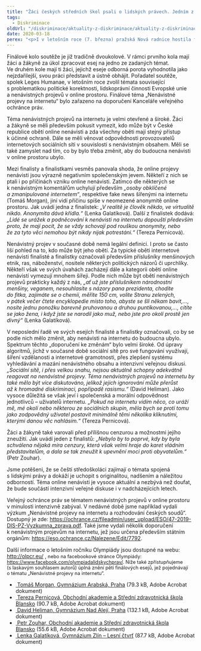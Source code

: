 ```yaml
---
title: "Žáci českých středních škol psali o lidských právech. Jedním z témat byly i online projevy nenávisti"
tags:
  - Diskriminace
oldUrl: "/diskriminace/aktuality-z-diskriminace/aktuality-z-diskriminace-2020/zaci-ceskych-strednich-skol-psali-o-lidskych-pravech-jednim-z-temat-byly-i-online-projev/"
date: 2020-03-18
perex: "<p>I v letošním roce (7. března) pražská Nová radnice hostila finálové kolo prestižní Olympiády lidských práv. V rámci osmého ročníku soutěže se utkalo 42 žáků a žákyň středních škol z celé České republiky. Záštitu této soutěži pro letošní rok udělili například Evropský parlament, Hlavní město Praha, Organizace Sinopsis nebo veřejný ochránce práv. </p>"
---
```


<!-- imported from the old website -->

<p>Finálové kolo soutěže je již tradičně dvoukolové. V rámci prvního kola mají žáci a žákyně za úkol zpracovat esej na jedno ze zadaných témat. Ve druhém kole mají ti žáci, jejichž eseje odborná porota vyhodnotila jako nejzdařilejší, svou práci představit a ústně obhájit. Pořadatel soutěže, spolek Leges Humanae, v letošním roce zvolil témata související s problematikou politické korektnosti, lidskoprávní činnosti Evropské unie a nenávistných projevů v online prostoru. Finálové téma „Nenávistné projevy na internetu“ bylo zařazeno na doporučení Kanceláře veřejného ochránce práv. </p> <p>Téma nenávistných projevů na internetu je velmi otevřené a široké. Žáci a žákyně se měli především pokusit vymezit, kdo může být v České republice obětí online nenávisti a zda všechny oběti mají stejný přístup k účinné ochraně. Dále se měli věnovat odpovědnosti provozovatelů internetových sociálních sítí v souvislosti s nenávistným obsahem. Měli se také zamyslet nad tím, co by bylo třeba změnit, aby do budoucna nenávisti v online prostoru ubylo. </p> <p>Mezi finalisty a finalistkami vesměs panovala shoda, že online projevy nenávisti jsou výrazně negativním společenským jevem. Někteří z nich se ptali i po příčinách vzniku online nenávisti. Zatímco dle některých se k nenávistným komentářům uchylují především <i>„osoby obklíčené a zmanipulované internetem“</i>, respektive fake news šířenými na internetu (Tomáš Morgan), jiní vidí příčinu spíše v neomezené anonymitě online prostoru. Jak uvádí jedna z finalistek:<i> „V realitě je člověk někdo, ve virtualitě nikdo. Anonymita dává křídla.“</i> (Lenka Galatíková). Další z finalistek dodává: <i>„Lidé se urážek a podněcování k nenávisti na internetu dopouští především proto, že mají pocit, že se vždy schovají pod rouškou anonymity, nebo že za tyto věci nemohou být nikdy nijak potrestáni.“</i> (Tereza Pernicová). </p> <p>Nenávistný projev v současné době nemá legální definici. I proto se často liší pohled na to, kdo může být jeho obětí. Za typické oběti internetové nenávisti finalisté a finalistky označovali především příslušníky menšinových etnik, ras, náboženství, nositele některých politických názorů či uprchlíky. Někteří však ve svých úvahách zacházejí dále a kategorii obětí online nenávistí vymezují mnohem šířeji. Podle nich může být obětí nenávistných projevů prakticky každý z nás, <i>„ať už jste příslušníkem národnostní menšiny, veganem, nesouhlasíte s názory pana prezidenta, chodíte do fitka, zajímáte se o chemii, měříte 150 cm, volíte Stranu zelených, v pátek večer čtete encyklopedie místo toho, abyste se šli někam bavit,…, nosíte jednu ponožku barevně pruhovanou a druhou puntíkovanou,…, cítíte se jako žena, i když jste se narodil jako muž, nebo jste pro okolí prostě jen divný“</i> (Lenka Galatíková). </p> <p>V neposlední řadě ve svých esejích finalisté a finalistky označovali, co by se podle nich mělo změnit, aby nenávisti na internetu do budoucna ubylo. Spektrum těchto „doporučení ke změnám“ bylo velmi široké. Od úpravy algoritmů, jichž v současné době sociální sítě pro své fungování využívají, šíření vzdělanosti a internetové gramotnosti, přes zlepšení systému vyhledávání a mazání nenávistného obsahu a intenzivní veřejnou diskusi. <i>„Sociální sítě, i přes velkou snahu, nejsou aktuálně schopny adekvátně reagovat na nenávistné projevy. Téma nenávistných projevů na internetu by také mělo být více diskutováno, jelikož jejich ignorování může přerůst až k hromadné diskriminaci, popřípadě rasismu.“</i> (David Heliman). Jako vysoce důležitá se však jeví i společenská a morální odpovědnost jednotlivců – uživatelů internetu. <i>„Pokud na internetu vidím něco, co uráží mě, mé okolí nebo některou ze sociálních skupin, měla bych se proti tomu jako zodpovědný uživatel postavit minimálně těmi několika kliknutími, kterými danou věc nahlásím.“</i> (Tereza Pernicová). </p> <p>Žáci a žákyně také varovali před přílišnou cenzurou a možnostmi jejího zneužití. Jak uvádí jeden z finalistů: <i>„Nebylo by to poprvé, kdy by byla schválena nějaká míra cenzury, která však velmi hraje do karet vládním představitelům, a dala se tak zneužít k upevnění moci proti obyvatelům.“</i> (Petr Zouhar). </p> <p>Jsme potěšeni, že se čeští středoškoláci zajímají o témata spojená s lidskými právy a dokáží je uchopit s originalitou, nadšením a náležitou odborností. Téma online nenávisti je vysoce aktuální a nezbývá než doufat, že bude součástí intenzivní veřejné diskuse i v nadcházejících letech. </p> <p>Veřejný ochránce práv se tématem nenávistných projevů v online prostoru v minulosti intenzivně zabýval. V nedávné době jsme například vydali výzkum „Nenávistné projevy na internetu a rozhodování českých soudů“. Dostupný je zde: <a href="https://ochrance.cz/fileadmin/user_upload/ESO/47-2019-DIS-PZ-Vyzkumna_zprava.pdf" target="_blank">https://ochrance.cz/fileadmin/user_upload/ESO/47-2019-DIS-PZ-Vyzkumna_zprava.pdf</a>. Také jsme vydali několik doporučení k nenávistným projevům na internetu, jež jsou určena především státním orgánům: <a href="https://eso.ochrance.cz/Nalezene/Edit/7792" target="_blank">https://eso.ochrance.cz/Nalezene/Edit/7792</a>.</p> <p>Další informace o letošním ročníku Olympiády jsou dostupné na webu: <a title="Otevření do nového okna" href="http://www.olpcr.cz/" target="_blank">http://olpcr.eu/</a> , <span style="font-size: 12.8px;">nebo na facebookové stránce Olympiády: </span><a href="https://www.facebook.com/olympiadalidskychprav/" style="font-size: 12.8px;">https://www.facebook.com/olympiadalidskychprav/</a><span style="font-size: 12.8px;">. Níže také zpřístupňujeme (s laskavým souhlasem autorů) úplná znění pěti finálových esejů, jež pojednávají o tématu „Nenávistné projevy na internetu“.</span></p><ul><li><a title="Otevření do nového okna" href="/uploads-import/DISKRIMINACE/aktuality/Esej-Morgan.pdf" target="_blank"> Tomáš Morgan, Gymnázium Arabská, Praha</a> (79.3 kB, Adobe Acrobat dokument)</li><li><a title="Otevření do nového okna" href="/uploads-import/DISKRIMINACE/aktuality/Esej-Pernicova.pdf" target="_blank"> Tereza Pernicová, Obchodní akademie a Střední zdravotnická škola Blansko</a> (90.7 kB, Adobe Acrobat dokument)</li><li><a title="Otevření do nového okna" href="/uploads-import/DISKRIMINACE/aktuality/Esej-Heliman.pdf" target="_blank"> David Heliman, Gymnázium Nad Alejí, Praha</a> (132.1 kB, Adobe Acrobat dokument)</li><li><a title="Otevření do nového okna" href="/uploads-import/DISKRIMINACE/aktuality/Esej-Zouhar.pdf" target="_blank"> Petr Zouhar, Obchodní akademie a Střední zdravotnická škola Blansko</a> (55.6 kB, Adobe Acrobat dokument)</li><li><a title="Otevření do nového okna" href="/uploads-import/DISKRIMINACE/aktuality/Esej-Galatikova.pdf" target="_blank"> Lenka Galatíková, Gymnázium Zlín – Lesní čtvrť</a> (87.7 kB, Adobe Acrobat dokument)</li></ul>
